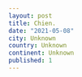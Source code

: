 ```yaml
---
layout: post
title: Chien.
date: "2021-05-08"
city: Unknown
country: Unknown
continent: Unknown
published: 1
---
```

